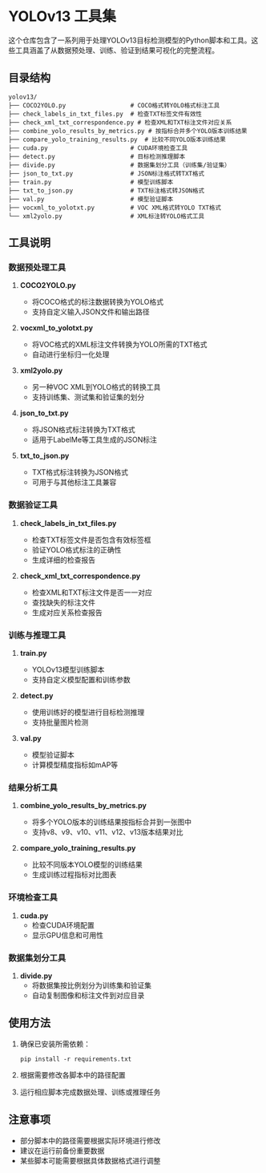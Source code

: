 # YOLOv13 工具集

这个仓库包含了一系列用于处理YOLOv13目标检测模型的Python脚本和工具。这些工具涵盖了从数据预处理、训练、验证到结果可视化的完整流程。

## 目录结构

```
yolov13/
├── COCO2YOLO.py                  # COCO格式转YOLO格式标注工具
├── check_labels_in_txt_files.py  # 检查TXT标签文件有效性
├── check_xml_txt_correspondence.py # 检查XML和TXT标注文件对应关系
├── combine_yolo_results_by_metrics.py # 按指标合并多个YOLO版本训练结果
├── compare_yolo_training_results.py  # 比较不同YOLO版本训练结果
├── cuda.py                       # CUDA环境检查工具
├── detect.py                     # 目标检测推理脚本
├── divide.py                     # 数据集划分工具（训练集/验证集）
├── json_to_txt.py                # JSON标注格式转TXT格式
├── train.py                      # 模型训练脚本
├── txt_to_json.py                # TXT标注格式转JSON格式
├── val.py                        # 模型验证脚本
├── vocxml_to_yolotxt.py          # VOC XML格式转YOLO TXT格式
└── xml2yolo.py                   # XML标注转YOLO格式工具
```

## 工具说明

### 数据预处理工具

1. **COCO2YOLO.py**
   - 将COCO格式的标注数据转换为YOLO格式
   - 支持自定义输入JSON文件和输出路径

2. **vocxml_to_yolotxt.py**
   - 将VOC格式的XML标注文件转换为YOLO所需的TXT格式
   - 自动进行坐标归一化处理

3. **xml2yolo.py**
   - 另一种VOC XML到YOLO格式的转换工具
   - 支持训练集、测试集和验证集的划分

4. **json_to_txt.py**
   - 将JSON格式标注转换为TXT格式
   - 适用于LabelMe等工具生成的JSON标注

5. **txt_to_json.py**
   - TXT格式标注转换为JSON格式
   - 可用于与其他标注工具兼容

### 数据验证工具

1. **check_labels_in_txt_files.py**
   - 检查TXT标签文件是否包含有效标签框
   - 验证YOLO格式标注的正确性
   - 生成详细的检查报告

2. **check_xml_txt_correspondence.py**
   - 检查XML和TXT标注文件是否一一对应
   - 查找缺失的标注文件
   - 生成对应关系检查报告

### 训练与推理工具

1. **train.py**
   - YOLOv13模型训练脚本
   - 支持自定义模型配置和训练参数

2. **detect.py**
   - 使用训练好的模型进行目标检测推理
   - 支持批量图片检测

3. **val.py**
   - 模型验证脚本
   - 计算模型精度指标如mAP等

### 结果分析工具

1. **combine_yolo_results_by_metrics.py**
   - 将多个YOLO版本的训练结果按指标合并到一张图中
   - 支持v8、v9、v10、v11、v12、v13版本结果对比

2. **compare_yolo_training_results.py**
   - 比较不同版本YOLO模型的训练结果
   - 生成训练过程指标对比图表

### 环境检查工具

1. **cuda.py**
   - 检查CUDA环境配置
   - 显示GPU信息和可用性

### 数据集划分工具

1. **divide.py**
   - 将数据集按比例划分为训练集和验证集
   - 自动复制图像和标注文件到对应目录

## 使用方法

1. 确保已安装所需依赖：
   ```
   pip install -r requirements.txt
   ```

2. 根据需要修改各脚本中的路径配置

3. 运行相应脚本完成数据处理、训练或推理任务

## 注意事项

- 部分脚本中的路径需要根据实际环境进行修改
- 建议在运行前备份重要数据
- 某些脚本可能需要根据具体数据格式进行调整